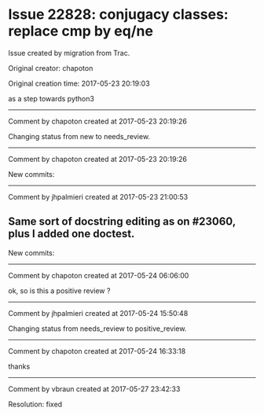 # Issue 22828: conjugacy classes: replace cmp by eq/ne

Issue created by migration from Trac.

Original creator: chapoton

Original creation time: 2017-05-23 20:19:03

as a step towards python3


---

Comment by chapoton created at 2017-05-23 20:19:26

Changing status from new to needs_review.


---

Comment by chapoton created at 2017-05-23 20:19:26

New commits:


---

Comment by jhpalmieri created at 2017-05-23 21:00:53

Same sort of docstring editing as on #23060, plus I added one doctest.
----
New commits:


---

Comment by chapoton created at 2017-05-24 06:06:00

ok, so is this a positive review ?


---

Comment by jhpalmieri created at 2017-05-24 15:50:48

Changing status from needs_review to positive_review.


---

Comment by chapoton created at 2017-05-24 16:33:18

thanks


---

Comment by vbraun created at 2017-05-27 23:42:33

Resolution: fixed
